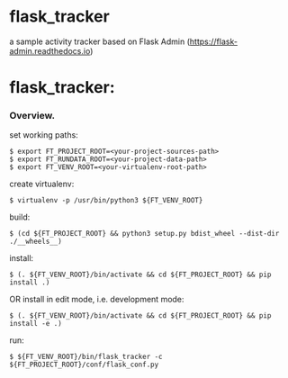 # flask_tracker
a sample activity tracker based on Flask Admin 
(https://flask-admin.readthedocs.io) 

# flask_tracker:

### Overview.

set working paths:

    $ export FT_PROJECT_ROOT=<your-project-sources-path>
    $ export FT_RUNDATA_ROOT=<your-project-data-path>
    $ export FT_VENV_ROOT=<your-virtualenv-root-path>

create virtualenv:

    $ virtualenv -p /usr/bin/python3 ${FT_VENV_ROOT}

build:

    $ (cd ${FT_PROJECT_ROOT} && python3 setup.py bdist_wheel --dist-dir ./__wheels__)

install:

    $ (. ${FT_VENV_ROOT}/bin/activate && cd ${FT_PROJECT_ROOT} && pip install .)

OR install in edit mode, i.e. development mode:

    $ (. ${FT_VENV_ROOT}/bin/activate && cd ${FT_PROJECT_ROOT} && pip install -e .)

run:

    $ ${FT_VENV_ROOT}/bin/flask_tracker -c ${FT_PROJECT_ROOT}/conf/flask_conf.py

